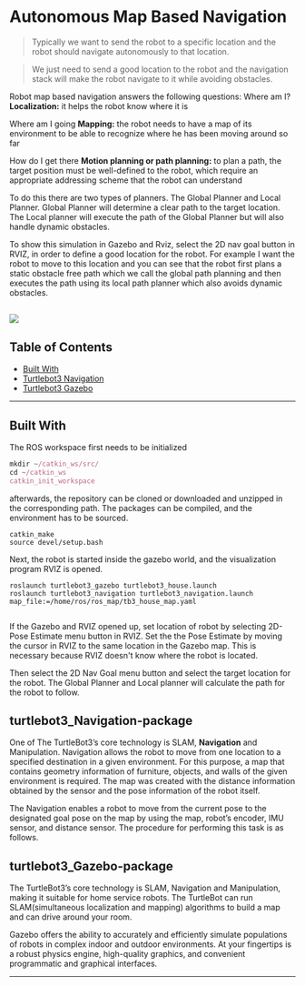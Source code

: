 <!--![](/images/.jpg?raw=false)-->

# Autonomous Map Based Navigation 

> Typically we want to send the robot to a specific location and the robot should navigate autonomously to that location.

> We just need to send a good location to the robot and the navigation stack will make the robot navigate to it while avoiding obstacles.

Robot map based navigation answers the following questions:
Where am I? 
    **Localization:** it helps the robot know where it is

Where am I going
    **Mapping:** the robot needs to have a map of its environment to be able to recognize where he has been moving around so far 
  
How do I get there
    **Motion planning or path planning:** to plan a path, the target position must be well-defined to the robot, which require an appropriate addressing scheme that the robot can understand

To do this there are two types of planners. The Global Planner and Local Planner. Global Planner will determine a clear path to the target location. The Local planner will execute the path of the Global Planner but will also handle dynamic obstacles.

To show this simulation in Gazebo and Rviz, select the 2D nav goal button in RVIZ, in order to define a good location for the robot. For example I want the robot to move to this location and you can see that the robot first plans a static obstacle free path which we call the global path planning and then executes the path using its local path planner which also avoids dynamic obstacles.

![](NavigationSlam.gif)
---

## Table of Contents
- [Built With](#built-with)
- [Turtlebot3 Navigation](#Turtlebot3_Navigation-package)
- [Turtlebot3 Gazebo](#Turtlebot3_Gazebo-package)
---

## Built With
The ROS workspace first needs to be initialized
```javascript
mkdir ~/catkin_ws/src/
cd ~/catkin_ws
catkin_init_workspace
```
afterwards, the repository can be cloned or downloaded and unzipped in the corresponding path. The packages can be compiled, and the environment has to be sourced.

```
catkin_make
source devel/setup.bash
```

Next, the robot is started inside the gazebo world, and the visualization program RVIZ is opened.

```
roslaunch turtlebot3_gazebo turtlebot3_house.launch
roslaunch turtlebot3_navigation turtlebot3_navigation.launch map_file:=/home/ros/ros_map/tb3_house_map.yaml
 
```

If the Gazebo and RVIZ opened up, set location of robot by selecting 2D-Pose Estimate menu button in RVIZ. Set the the Pose Estimate by moving the cursor in RVIZ to the same location in the Gazebo map. This is necessary because RVIZ doesn't know where the robot is located. 

Then select the 2D Nav Goal menu button and select the target location for the robot.  The Global Planner and Local planner will calculate the path for the robot to follow.

## turtlebot3_Navigation-package

One of The TurtleBot3’s core technology is SLAM, **Navigation** and Manipulation. Navigation allows the robot to move from one location to a specified destination in a given environment. For this purpose, a map that contains geometry information of furniture, objects, and walls of the given environment is required. The map was created with the distance information obtained by the sensor and the pose information of the robot itself.

The Navigation enables a robot to move from the current pose to the designated goal pose on the map by using the map, robot’s encoder, IMU sensor, and distance sensor. The procedure for performing this task is as follows.

## turtlebot3_Gazebo-package
The TurtleBot3’s core technology is SLAM, Navigation and Manipulation, making it suitable for home service robots. The TurtleBot can run SLAM(simultaneous localization and mapping) algorithms to build a map and can drive around your room. 

Gazebo offers the ability to accurately and efficiently simulate populations of robots in complex indoor and outdoor environments. At your fingertips is a robust physics engine, high-quality graphics, and convenient programmatic and graphical interfaces. 

---


